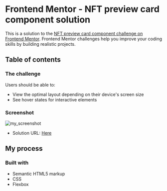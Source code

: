 # Frontend Mentor - NFT preview card component solution

This is a solution to the [NFT preview card component challenge on Frontend Mentor](https://www.frontendmentor.io/challenges/nft-preview-card-component-SbdUL_w0U). Frontend Mentor challenges help you improve your coding skills by building realistic projects. 

## Table of contents

### The challenge

Users should be able to:

- View the optimal layout depending on their device's screen size
- See hover states for interactive elements

### Screenshot

![my_screenshot](https://user-images.githubusercontent.com/100880176/188942742-41539fb9-40ec-433d-95a8-cf37281e4f12.jpg)

- Solution URL: [Here]()

## My process

### Built with

- Semantic HTML5 markup
- CSS 
- Flexbox
